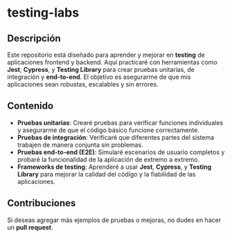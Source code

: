 # testing-labs

## Descripción
Este repositorio está diseñado para aprender y mejorar en **testing** de aplicaciones frontend y backend. Aquí practicaré con herramientas como **Jest**, **Cypress**, y **Testing Library** para crear pruebas unitarias, de integración y **end-to-end**. El objetivo es asegurarme de que mis aplicaciones sean robustas, escalables y sin errores.

## Contenido
- **Pruebas unitarias**: Crearé pruebas para verificar funciones individuales y asegurarme de que el código básico funcione correctamente.
- **Pruebas de integración**: Verificaré que diferentes partes del sistema trabajen de manera conjunta sin problemas.
- **Pruebas end-to-end (E2E)**: Simularé escenarios de usuario completos y probaré la funcionalidad de la aplicación de extremo a extremo.
- **Frameworks de testing**: Aprenderé a usar **Jest**, **Cypress**, y **Testing Library** para mejorar la calidad del código y la fiabilidad de las aplicaciones.

## Contribuciones
Si deseas agregar más ejemplos de pruebas o mejoras, no dudes en hacer un **pull request**.
